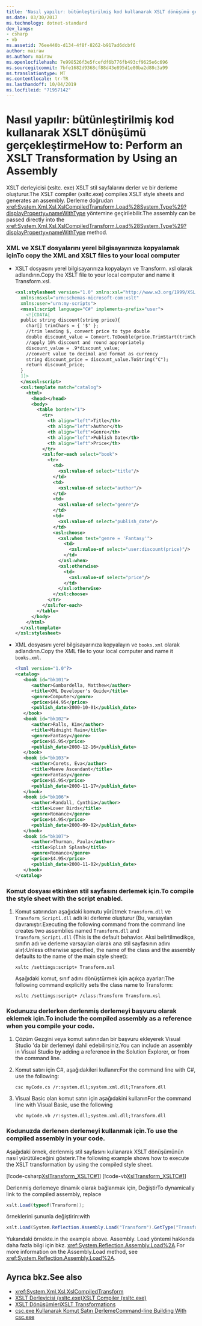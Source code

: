 ```yaml
---
title: 'Nasıl yapılır: bütünleştirilmiş kod kullanarak XSLT dönüşümü gerçekleştirme'
ms.date: 03/30/2017
ms.technology: dotnet-standard
dev_langs:
- csharp
- vb
ms.assetid: 76ee440b-d134-4f8f-8262-b917ad6dcbf6
author: mairaw
ms.author: mairaw
ms.openlocfilehash: 7e998526f3e5fcefdf6b776fb493cf9625e6c696
ms.sourcegitcommit: 7bfe1682d9368cf88d43e895d1e80ba2d88c3a99
ms.translationtype: MT
ms.contentlocale: tr-TR
ms.lasthandoff: 10/04/2019
ms.locfileid: "71957142"
---
```

# <a name="how-to-perform-an-xslt-transformation-by-using-an-assembly"></a><span data-ttu-id="8583f-102">Nasıl yapılır: bütünleştirilmiş kod kullanarak XSLT dönüşümü gerçekleştirme</span><span class="sxs-lookup"><span data-stu-id="8583f-102">How to: Perform an XSLT Transformation by Using an Assembly</span></span>
<span data-ttu-id="8583f-103">XSLT derleyicisi (xsltc. exe) XSLT stil sayfalarını derler ve bir derleme oluşturur.</span><span class="sxs-lookup"><span data-stu-id="8583f-103">The XSLT compiler (xsltc.exe) compiles XSLT style sheets and generates an assembly.</span></span> <span data-ttu-id="8583f-104">Derleme doğrudan <xref:System.Xml.Xsl.XslCompiledTransform.Load%28System.Type%29?displayProperty=nameWithType> yöntemine geçirilebilir.</span><span class="sxs-lookup"><span data-stu-id="8583f-104">The assembly can be passed directly into the <xref:System.Xml.Xsl.XslCompiledTransform.Load%28System.Type%29?displayProperty=nameWithType> method.</span></span>  
  
### <a name="to-copy-the-xml-and-xslt-files-to-your-local-computer"></a><span data-ttu-id="8583f-105">XML ve XSLT dosyalarını yerel bilgisayarınıza kopyalamak için</span><span class="sxs-lookup"><span data-stu-id="8583f-105">To copy the XML and XSLT files to your local computer</span></span>  
  
- <span data-ttu-id="8583f-106">XSLT dosyasını yerel bilgisayarınıza kopyalayın ve Transform. xsl olarak adlandırın.</span><span class="sxs-lookup"><span data-stu-id="8583f-106">Copy the XSLT file to your local computer and name it Transform.xsl.</span></span>  
  
    ```xml  
    <xsl:stylesheet version="1.0" xmlns:xsl="http://www.w3.org/1999/XSL/Transform"  
      xmlns:msxsl="urn:schemas-microsoft-com:xslt"  
      xmlns:user="urn:my-scripts">  
      <msxsl:script language="C#" implements-prefix="user">  
        <![CDATA[  
      public string discount(string price){  
        char[] trimChars = { '$' };  
        //trim leading $, convert price to type double  
        double discount_value = Convert.ToDouble(price.TrimStart(trimChars));  
        //apply 10% discount and round appropriately  
        discount_value = .9*discount_value;  
        //convert value to decimal and format as currency  
        string discount_price = discount_value.ToString("C");  
        return discount_price;  
      }  
      ]]>  
      </msxsl:script>  
      <xsl:template match="catalog">  
        <html>  
          <head></head>  
          <body>  
            <table border="1">  
              <tr>  
                <th align="left">Title</th>  
                <th align="left">Author</th>  
                <th align="left">Genre</th>  
                <th align="left">Publish Date</th>  
                <th align="left">Price</th>  
              </tr>  
              <xsl:for-each select="book">  
                <tr>  
                  <td>  
                    <xsl:value-of select="title"/>  
                  </td>  
                  <td>  
                    <xsl:value-of select="author"/>  
                  </td>  
                  <td>  
                    <xsl:value-of select="genre"/>  
                  </td>  
                  <td>  
                    <xsl:value-of select="publish_date"/>  
                  </td>  
                  <xsl:choose>  
                    <xsl:when test="genre = 'Fantasy'">  
                      <td>  
                        <xsl:value-of select="user:discount(price)"/>  
                      </td>  
                    </xsl:when>  
                    <xsl:otherwise>  
                      <td>  
                        <xsl:value-of select="price"/>  
                      </td>  
                    </xsl:otherwise>  
                  </xsl:choose>  
                </tr>  
              </xsl:for-each>  
            </table>  
          </body>  
        </html>  
      </xsl:template>  
    </xsl:stylesheet>  
    ```  
  
- <span data-ttu-id="8583f-107">XML dosyasını yerel bilgisayarınıza kopyalayın ve `books.xml` olarak adlandırın.</span><span class="sxs-lookup"><span data-stu-id="8583f-107">Copy the XML file to your local computer and name it `books.xml`.</span></span>  
  
    ```xml  
    <?xml version="1.0"?>  
    <catalog>  
       <book id="bk101">  
          <author>Gambardella, Matthew</author>  
          <title>XML Developer's Guide</title>  
          <genre>Computer</genre>  
          <price>$44.95</price>  
          <publish_date>2000-10-01</publish_date>  
       </book>  
       <book id="bk102">  
          <author>Ralls, Kim</author>  
          <title>Midnight Rain</title>  
          <genre>Fantasy</genre>  
          <price>$5.95</price>  
          <publish_date>2000-12-16</publish_date>  
       </book>  
       <book id="bk103">  
          <author>Corets, Eva</author>  
          <title>Maeve Ascendant</title>  
          <genre>Fantasy</genre>  
          <price>$5.95</price>  
          <publish_date>2000-11-17</publish_date>  
       </book>  
       <book id="bk106">  
          <author>Randall, Cynthia</author>  
          <title>Lover Birds</title>  
          <genre>Romance</genre>  
          <price>$4.95</price>  
          <publish_date>2000-09-02</publish_date>  
       </book>  
       <book id="bk107">  
          <author>Thurman, Paula</author>  
          <title>Splish Splash</title>  
          <genre>Romance</genre>  
          <price>$4.95</price>  
          <publish_date>2000-11-02</publish_date>  
       </book>  
    </catalog>  
    ```  
  
### <a name="to-compile-the-style-sheet-with-the-script-enabled"></a><span data-ttu-id="8583f-108">Komut dosyası etkinken stil sayfasını derlemek için.</span><span class="sxs-lookup"><span data-stu-id="8583f-108">To compile the style sheet with the script enabled.</span></span>  
  
1. <span data-ttu-id="8583f-109">Komut satırından aşağıdaki komutu yürütmek `Transform.dll` ve `Transform_Script1.dll` adlı iki derleme oluşturur (Bu, varsayılan davranıştır.</span><span class="sxs-lookup"><span data-stu-id="8583f-109">Executing the following command from the command line creates two assemblies named `Transform.dll` and `Transform_Script1.dll` (This is the default behavior.</span></span> <span data-ttu-id="8583f-110">Aksi belirtilmedikçe, sınıfın adı ve derleme varsayılan olarak ana stil sayfasının adını alır):</span><span class="sxs-lookup"><span data-stu-id="8583f-110">Unless otherwise specified, the name of the class and the assembly defaults to the name of the main style sheet):</span></span>  
  
    ```console  
    xsltc /settings:script+ Transform.xsl  
    ```
  
    <span data-ttu-id="8583f-111">Aşağıdaki komut, sınıf adını dönüştürmek için açıkça ayarlar:</span><span class="sxs-lookup"><span data-stu-id="8583f-111">The following command explicitly sets the class name to Transform:</span></span>  
  
    ```console  
    xsltc /settings:script+ /class:Transform Transform.xsl  
    ```  
  
### <a name="to-include-the-compiled-assembly-as-a-reference-when-you-compile-your-code"></a><span data-ttu-id="8583f-112">Kodunuzu derlerken derlenmiş derlemeyi başvuru olarak eklemek için.</span><span class="sxs-lookup"><span data-stu-id="8583f-112">To include the compiled assembly as a reference when you compile your code.</span></span>  
  
1. <span data-ttu-id="8583f-113">Çözüm Gezgini veya komut satırından bir başvuru ekleyerek Visual Studio 'da bir derlemeyi dahil edebilirsiniz.</span><span class="sxs-lookup"><span data-stu-id="8583f-113">You can include an assembly in Visual Studio by adding a reference in the Solution Explorer, or from the command line.</span></span>  
  
2. <span data-ttu-id="8583f-114">Komut satırı için C#, aşağıdakileri kullanın:</span><span class="sxs-lookup"><span data-stu-id="8583f-114">For the command line with C#, use the following:</span></span>  
  
    ```console  
    csc myCode.cs /r:system.dll;system.xml.dll;Transform.dll  
    ```  
  
3. <span data-ttu-id="8583f-115">Visual Basic olan komut satırı için aşağıdakini kullanın</span><span class="sxs-lookup"><span data-stu-id="8583f-115">For the command line with Visual Basic, use the following</span></span>  
  
    ```console  
    vbc myCode.vb /r:system.dll;system.xml.dll;Transform.dll  
    ```  
  
### <a name="to-use-the-compiled-assembly-in-your-code"></a><span data-ttu-id="8583f-116">Kodunuzda derlenen derlemeyi kullanmak için.</span><span class="sxs-lookup"><span data-stu-id="8583f-116">To use the compiled assembly in your code.</span></span>  
  
<span data-ttu-id="8583f-117">Aşağıdaki örnek, derlenmiş stil sayfasını kullanarak XSLT dönüşümünün nasıl yürütüleceğini gösterir.</span><span class="sxs-lookup"><span data-stu-id="8583f-117">The following example shows how to execute the XSLT transformation by using the compiled style sheet.</span></span>  
  
[!code-csharp[XslTransform_XSLTC#1](../../../../samples/snippets/csharp/VS_Snippets_Data/XslTransform_XSLTC/CS/XslTransform_XSLTC.cs#1)]
[!code-vb[XslTransform_XSLTC#1](../../../../samples/snippets/visualbasic/VS_Snippets_Data/XslTransform_XSLTC/VB/XslTransform_XSLTC.vb#1)]  
  
<span data-ttu-id="8583f-118">Derlenmiş derlemeye dinamik olarak bağlanmak için, Değiştir</span><span class="sxs-lookup"><span data-stu-id="8583f-118">To dynamically link to the compiled assembly, replace</span></span>
  
```csharp  
xslt.Load(typeof(Transform));  
```  
  
<span data-ttu-id="8583f-119">örneklerini şununla değiştirin:</span><span class="sxs-lookup"><span data-stu-id="8583f-119">with</span></span>  
  
```csharp 
xslt.Load(System.Reflection.Assembly.Load("Transform").GetType("Transform"));  
``` 
  
<span data-ttu-id="8583f-120">Yukarıdaki örnekte.</span><span class="sxs-lookup"><span data-stu-id="8583f-120">in the example above.</span></span> <span data-ttu-id="8583f-121">Assembly. Load yöntemi hakkında daha fazla bilgi için bkz. <xref:System.Reflection.Assembly.Load%2A>.</span><span class="sxs-lookup"><span data-stu-id="8583f-121">For more information on the Assembly.Load method, see <xref:System.Reflection.Assembly.Load%2A>.</span></span>  
  
## <a name="see-also"></a><span data-ttu-id="8583f-122">Ayrıca bkz.</span><span class="sxs-lookup"><span data-stu-id="8583f-122">See also</span></span>

- <xref:System.Xml.Xsl.XslCompiledTransform>
- [<span data-ttu-id="8583f-123">XSLT Derleyicisi (xsltc.exe)</span><span class="sxs-lookup"><span data-stu-id="8583f-123">XSLT Compiler (xsltc.exe)</span></span>](../../../../docs/standard/data/xml/xslt-compiler-xsltc-exe.md)
- [<span data-ttu-id="8583f-124">XSLT Dönüşümleri</span><span class="sxs-lookup"><span data-stu-id="8583f-124">XSLT Transformations</span></span>](../../../../docs/standard/data/xml/xslt-transformations.md)
- [<span data-ttu-id="8583f-125">csc.exe Kullanarak Komut Satırı Derleme</span><span class="sxs-lookup"><span data-stu-id="8583f-125">Command-line Building With csc.exe</span></span>](../../../csharp/language-reference/compiler-options/command-line-building-with-csc-exe.md)
